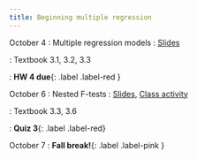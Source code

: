 ```yaml
---
title: Beginning multiple regression
---
```


October 4
: Multiple regression models
  : [Slides](https://sta112-f21.github.io/slides/lecture_19.html)
  
: Textbook 3.1, 3.2, 3.3

: **HW 4 due**{: .label .label-red }

October 6
: Nested F-tests
  : [Slides](#), [Class activity](#)

: Textbook 3.3, 3.6

: **Quiz 3**{: .label .label-red}

October 7
: **Fall break!**{: .label .label-pink }